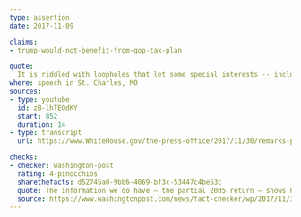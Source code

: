```yaml
---
type: assertion
date: 2017-11-09

claims:
- trump-would-not-benefit-from-gop-tax-plan

quote:
  It is riddled with loopholes that let some special interests -- including myself, in all fairness. This is going to cost me a fortune, this thing -- believe me. Believe me, this is not good for me.
where: speech in St. Charles, MO
sources:
- type: youtube
  id: zB-lhTEQdKY
  start: 852
  duration: 14
- type: transcript
  url: https://www.WhiteHouse.gov/the-press-office/2017/11/30/remarks-president-trump-tax-reform

checks:
- checker: washington-post
  rating: 4-pinocchios
  sharethefacts: d52745a0-9bb6-4069-bf3c-53447c4be53c
  quote: The information we do have — the partial 2005 return — shows his claim of losing a fortune on the tax bill is poppycock.
  source: https://www.washingtonpost.com/news/fact-checker/wp/2017/11/30/president-trump-says-the-tax-bill-will-cost-me-a-fortune-thats-false/
---
```

